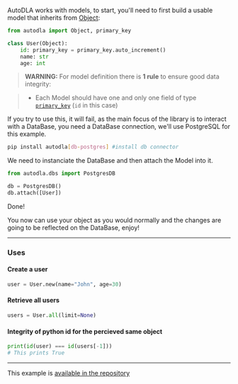 AutoDLA works with models, to start, you'll need to first build a usable model that inherits from [Object](/reference/object/):
```python
from autodla import Object, primary_key

class User(Object):
    id: primary_key = primary_key.auto_increment()
    name: str
    age: int
```
> **WARNING:** For model definition there is **1 rule** to ensure good data integrity:

> - Each Model should have one and only one field of type [`primary_key`](/reference/primary_key/) (`id` in this case)

If you try to use this, it will fail, as the main focus of the library is to interact with a DataBase, you need a DataBase connection, we'll use PostgreSQL for this example.

```bash
pip install autodla[db-postgres] #install db connector
```

We need to instanciate the DataBase and then attach the Model into it.

```python
from autodla.dbs import PostgresDB

db = PostgresDB()
db.attach([User])
```

Done!

You now can use your object as you would normally and the changes are going to be reflected on the DataBase, enjoy!

---

### Uses

#### Create a user
```python
user = User.new(name="John", age=30)
```

#### Retrieve all users
```python
users = User.all(limit=None)
```

#### Integrity of python id for the percieved same object
```python
print(id(user) === id(users[-1]))
# This prints True
```

---

This example is [available in the repository](https://github.com/GuzhiRegem/autoDLA/blob/main/examples/simple_usage.py)